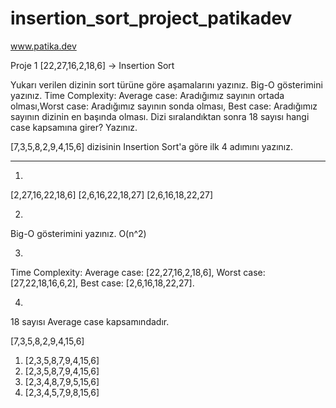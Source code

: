 # insertion_sort_project_patikadev

www.patika.dev

Proje 1
[22,27,16,2,18,6] -> Insertion Sort

Yukarı verilen dizinin sort türüne göre aşamalarını yazınız.
Big-O gösterimini yazınız.
Time Complexity: Average case: Aradığımız sayının ortada olması,Worst case: Aradığımız sayının sonda olması, Best case: Aradığımız sayının dizinin en başında olması.
Dizi sıralandıktan sonra 18 sayısı hangi case kapsamına girer? Yazınız.


[7,3,5,8,2,9,4,15,6] dizisinin Insertion Sort'a göre ilk 4 adımını yazınız.

---------------------------------------------------------------------------------
1)
[2,27,16,22,18,6]
[2,6,16,22,18,27]
[2,6,16,18,22,27]

2)
Big-O gösterimini yazınız. O(n^2)

3)
Time Complexity: Average case: [22,27,16,2,18,6],
Worst case: [27,22,18,16,6,2], 
Best case: [2,6,16,18,22,27].

4)
18 sayısı Average case kapsamındadır.

[7,3,5,8,2,9,4,15,6]
1) [2,3,5,8,7,9,4,15,6]
2) [2,3,5,8,7,9,4,15,6]
3) [2,3,4,8,7,9,5,15,6]
4) [2,3,4,5,7,9,8,15,6]

